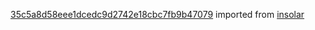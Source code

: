 [35c5a8d58eee1dcedc9d2742e18cbc7fb9b47079](https://github.com/insolar/insolar/commit/35c5a8d58eee1dcedc9d2742e18cbc7fb9b47079) imported from [insolar](https://github.com/insolar/insolar)
